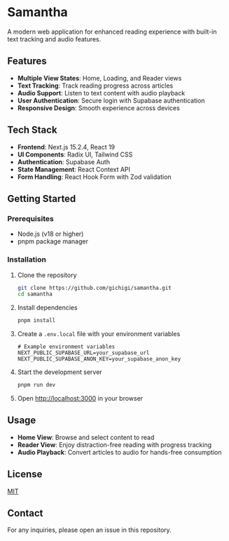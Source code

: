 # Samantha

A modern web application for enhanced reading experience with built-in text tracking and audio features.

## Features

- **Multiple View States**: Home, Loading, and Reader views
- **Text Tracking**: Track reading progress across articles
- **Audio Support**: Listen to text content with audio playback
- **User Authentication**: Secure login with Supabase authentication
- **Responsive Design**: Smooth experience across devices

## Tech Stack

- **Frontend**: Next.js 15.2.4, React 19
- **UI Components**: Radix UI, Tailwind CSS
- **Authentication**: Supabase Auth
- **State Management**: React Context API
- **Form Handling**: React Hook Form with Zod validation

## Getting Started

### Prerequisites

- Node.js (v18 or higher)
- pnpm package manager

### Installation

1. Clone the repository
   ```bash
   git clone https://github.com/gichigi/samantha.git
   cd samantha
   ```

2. Install dependencies
   ```bash
   pnpm install
   ```

3. Create a `.env.local` file with your environment variables
   ```
   # Example environment variables
   NEXT_PUBLIC_SUPABASE_URL=your_supabase_url
   NEXT_PUBLIC_SUPABASE_ANON_KEY=your_supabase_anon_key
   ```

4. Start the development server
   ```bash
   pnpm run dev
   ```

5. Open [http://localhost:3000](http://localhost:3000) in your browser

## Usage

- **Home View**: Browse and select content to read
- **Reader View**: Enjoy distraction-free reading with progress tracking
- **Audio Playback**: Convert articles to audio for hands-free consumption

## License

[MIT](LICENSE)

## Contact

For any inquiries, please open an issue in this repository. 